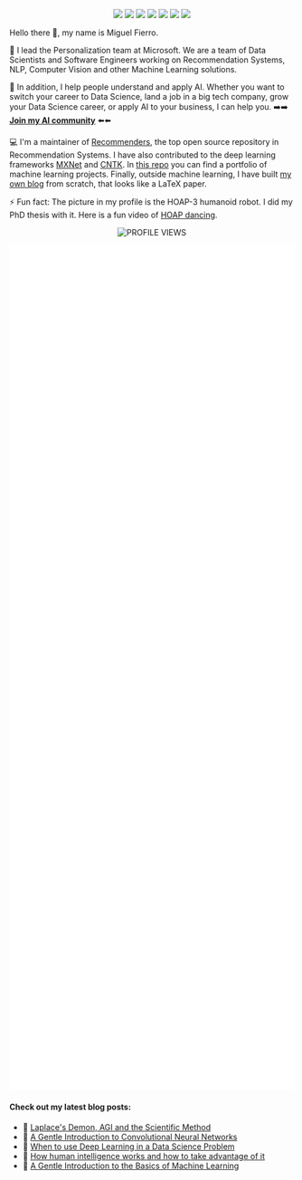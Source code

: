 <p align="center">
  <a href="https://www.linkedin.com/comm/mynetwork/discovery-see-all?usecase=PEOPLE_FOLLOWS&followMember=miguelgfierro" target="_blank"><img src="https://img.shields.io/badge/Linkedin-Follow%20Miguel-blue?logo=linkedin" /></a>
  <a href="https://miguelgfierro.com/?utm_source=github&utm_medium=profile&utm_campaign=github-readme" target="_blank"><img src="https://img.shields.io/badge/Blog-Visit%20miguelgfierro.com-blue.svg" /></a>
  <a href="https://x.com/intent/follow?screen_name=miguelgfierro" target="_blank"><img src="https://img.shields.io/badge/%40miguelgfierro-_?style=flat&logo=X&label=Follow&color=blue" /></a>
  <a href="https://www.youtube.com/channel/UCQvJe9CLvqMI0yav_kbfVaw?app=desktop&sub_confirmation=1" target="_blank"><img src="https://img.shields.io/badge/%40miguelgfierro-_?style=flat&logo=YouTube&label=Subscribe&color=blue" /></a>
  <a href="https://www.instagram.com/miguelgfierro/" target="_blank"><img src="https://img.shields.io/badge/%40miguelgfierro-_?style=flat&logo=Instagram&logoColor=white&label=Follow&color=blue" /></a>
  <a href="https://www.facebook.com/miguelgfierro" target="_blank"><img src="https://img.shields.io/badge/miguelgfierro-_?style=flat&logo=Facebook&label=Follow&color=blue" /></a>
  <a href="https://www.tiktok.com/@miguelgfierro" target="_blank"><img src="https://img.shields.io/badge/%40miguelgfierro-_?style=flat&logo=TikTok&label=Follow&color=blue" /></a>

</p>

Hello there 👋, my name is Miguel Fierro.

🤖 I lead the Personalization team at Microsoft. We are a team of Data Scientists and Software Engineers working on Recommendation Systems, NLP, Computer Vision and other Machine Learning solutions.

💬 In addition, I help people understand and apply AI. Whether you want to switch your career to Data Science, land a job in a big tech company, grow your Data Science career, or apply AI to your business, I can help you. ➡️➡️ **[Join my AI community](https://miguelgfierro.substack.com/subscribe)** ⬅️⬅️

💻 I'm a maintainer of [Recommenders](https://github.com/microsoft/recommenders), the top open source repository in Recommendation Systems. I have also contributed to the deep learning frameworks [MXNet](https://github.com/apache/mxnet/commits?author=miguelgfierro) and [CNTK](https://github.com/microsoft/cntk). In [this repo](https://github.com/miguelgfierro/sciblog_support) you can find a portfolio of machine learning projects. Finally, outside machine learning, I have built [my own blog](https://github.com/miguelgfierro/sciblog) from scratch, that looks like a LaTeX paper. 

⚡ Fun fact: The picture in my profile is the HOAP-3 humanoid robot. I did my PhD thesis with it. Here is a fun video of [HOAP dancing](https://www.youtube.com/watch?v=fbu2cYW08HQ).

<p align="center">
  <img src="https://komarev.com/ghpvc/?username=miguelgfierro&label=Profile%20views&color=blue&style=flat" alt="PROFILE VIEWS"/>
</p>

<p align="center">
  <img src="/github-metrics.svg" alt="Metrics" width="600">
</p>

#### Check out my latest blog posts:

<!-- BLOG-POST-LIST:START -->
- 🤖 [Laplace's Demon, AGI and the Scientific Method](https://miguelgfierro.substack.com/p/laplaces-demon-agi-and-the-scientific)
- 🤖 [A Gentle Introduction to Convolutional Neural Networks](https://miguelgfierro.substack.com/p/a-gentle-introduction-to-convolutional)
- 🤖 [When to use Deep Learning in a Data Science Problem](https://miguelgfierro.substack.com/p/when-to-use-deep-learning-in-a-data)
- 🤖 [How human intelligence works and how to take advantage of it](https://miguelgfierro.substack.com/p/how-human-intelligence-works-and)
- 🤖 [A Gentle Introduction to the Basics of Machine Learning](https://miguelgfierro.substack.com/p/a-gentle-introduction-to-the-basics)
<!-- BLOG-POST-LIST:END -->
